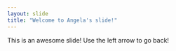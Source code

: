 ```yaml
---
layout: slide
title: "Welcome to Angela's slide!"
---
```

This is an awesome slide!
Use the left arrow to go back!
